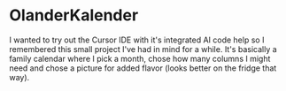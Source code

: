 # OlanderKalender

I wanted to try out the Cursor IDE with it's integrated AI code help so I remembered this small project I've had in mind for a while. It's basically a family calendar where I pick a month, chose how many columns I might need and chose a picture for added flavor (looks better on the fridge that way).
